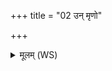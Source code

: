 +++
title = "02 उन् मृणो"

+++
<details><summary>मूलम् (WS)</summary>

उन् मृणो अगादार्जुनमगात् सुश्रुद्भगवो गोपाय मा ।  
अह्नेद्यात्मानं परि ददे सूर्यप्राणो भवामि ॥ २ ॥
</details>